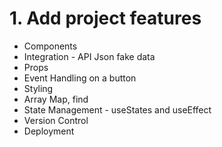 # 1. Add project features

* Components
* Integration - API Json fake data
* Props
* Event Handling on a button
* Styling
* Array Map, find
* State Management - useStates and useEffect
* Version Control
* Deployment
